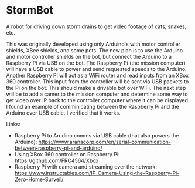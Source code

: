 # StormBot
A robot for driving down storm drains to get video footage of cats, snakes, etc.

This was originally developed using only Arduino's with motor controller shields, XBee shields, and some pots.  The new plan is to use the Arduino and motor controller shields on the bot, but connect the Arduino to a Raspberry Pi via USB on the bot.  The Raspberry Pi (the mission computer) will have a USB cable to power and send requested speeds to the Arduino.  Another Raspberry Pi will act as a WiFi router and read inputs from an XBox 360 controller. This input from the controller will be sent via USB packets to the Pi on the bot.  This should make a drivable bot over WiFi.
The next step will be to add a camer to the mission computer and determine some way to get video over IP back to the controller computer where it can be displayed.
I found an example of comminicating between the Raspberry Pi and the Arduino over USB cable. I verified that it works.

Links:
* Raspberry Pi to Arudino comms via USB cable (that also powers the Arduino): https://www.aranacorp.com/en/serial-communication-between-raspberry-pi-and-arduino/
* Using XBox 360 controller on Raspberry Pi: https://github.com/FRC4564/Xbox
* Raspberry Pi with camera and streaming over the network: https://www.instructables.com/IP-Camera-Using-the-Raspberry-Pi-Zero-Home-Surveil/
